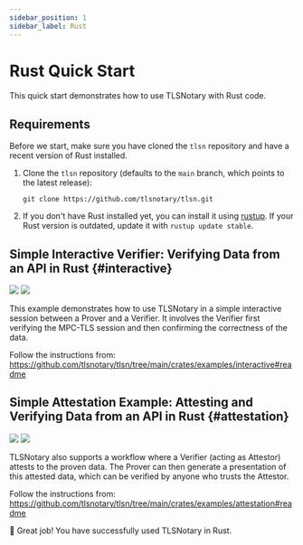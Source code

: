```yaml
---
sidebar_position: 1
sidebar_label: Rust
---
```

# Rust Quick Start

This quick start demonstrates how to use TLSNotary with Rust code.

## Requirements

Before we start, make sure you have cloned the `tlsn` repository and have a recent version of Rust installed.

1. Clone the `tlsn` repository (defaults to the `main` branch, which points to the latest release):
    ```shell
    git clone https://github.com/tlsnotary/tlsn.git
    ```
2. If you don't have Rust installed yet, you can install it using [rustup](https://rustup.rs/). If your Rust version is outdated, update it with `rustup update stable`.

## Simple Interactive Verifier: Verifying Data from an API in Rust {#interactive}

![](../../diagrams/light/overview_prover_verifier.svg#gh-light-mode-only)
![](../../diagrams/dark/overview_prover_verifier.svg#gh-dark-mode-only)

This example demonstrates how to use TLSNotary in a simple interactive session between a Prover and a Verifier. It involves the Verifier first verifying the MPC-TLS session and then confirming the correctness of the data.

Follow the instructions from:
https://github.com/tlsnotary/tlsn/tree/main/crates/examples/interactive#readme

## Simple Attestation Example: Attesting and Verifying Data from an API in Rust {#attestation}

![](../../diagrams/light/overview_notary.svg#gh-light-mode-only)
![](../../diagrams/dark/overview_notary.svg#gh-dark-mode-only)

TLSNotary also supports a workflow where a Verifier (acting as Attestor) attests to the proven data. The Prover can then generate a presentation of this attested data, which can be verified by anyone who trusts the Attestor.

Follow the instructions from:
https://github.com/tlsnotary/tlsn/tree/main/crates/examples/attestation#readme

🍾 Great job! You have successfully used TLSNotary in Rust.
